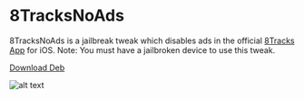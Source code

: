 8TracksNoAds
============

8TracksNoAds is a jailbreak tweak which disables ads in the official [8Tracks App](https://itunes.apple.com/us/app/8tracks-radio-free-music-playlists/id346194763?mt=8) for iOS. Note: You must have a jailbroken device to use this tweak.

[Download Deb](http://cl.ly/1v3v3W0L2J3T)

![alt text](http://cl.ly/image/3v2s1j1I3A3Q/8tracks.png "Screenshot")
